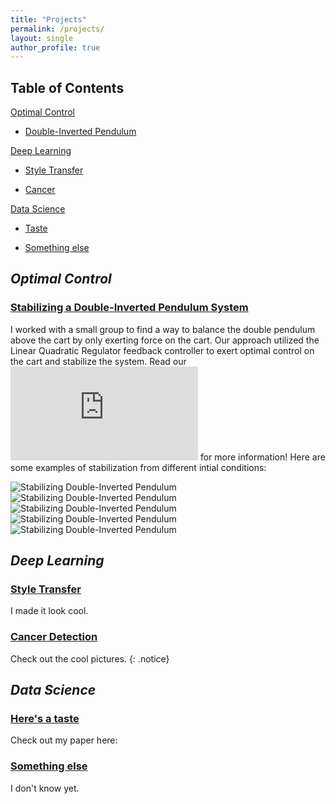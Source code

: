 ```yaml
---
title: "Projects"
permalink: /projects/
layout: single
author_profile: true
---
```


## Table of Contents
[Optimal Control](#optimal-control)

* [Double-Inverted Pendulum](#stabilizing-a-double-inverted-pendulum-system)

[Deep Learning](#deep-learning)

* [Style Transfer](#style-transfer)

* [Cancer](#cancer-detection)

[Data Science](#data-science)

* [Taste](#here's-a-taste)

* [Something else](#something-else)

## _Optimal Control_
### <ins>Stabilizing a Double-Inverted Pendulum System</ins>
I worked with a small group to find a way to balance the double pendulum above the
cart by only exerting force on the cart. Our approach utilized the Linear Quadratic Regulator feedback
controller to exert optimal control on the cart and stabilize the system. Read our ![project report](https://drewjohnston13.github.io/optimal_control.pdf) for more information! Here are some examples of stabilization from different intial conditions:

![Stabilizing Double-Inverted Pendulum](https://drewjohnston13.github.io/video_1.gif)
![Stabilizing Double-Inverted Pendulum](https://drewjohnston13.github.io/video_2.gif)
![Stabilizing Double-Inverted Pendulum](https://drewjohnston13.github.io/video_3.gif)
![Stabilizing Double-Inverted Pendulum](https://drewjohnston13.github.io/video_4.gif)
![Stabilizing Double-Inverted Pendulum](https://drewjohnston13.github.io/video_5.gif)

## _Deep Learning_
### <ins>Style Transfer</ins>
I made it look cool.

### <ins>Cancer Detection</ins>
Check out the cool pictures. 
{: .notice}

## _Data Science_
### <ins>Here's a taste</ins>
Check out my paper here:

### <ins>Something else</ins>
I don't know yet.
